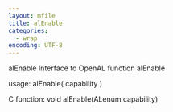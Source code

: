 ```yaml
---
layout: mfile
title: alEnable
categories:
  - wrap
encoding: UTF-8
---
```


alEnable  Interface to OpenAL function alEnable

usage:  alEnable( capability )

C function:  void alEnable(ALenum capability)